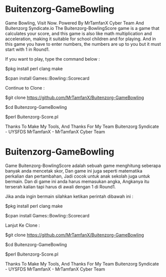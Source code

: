 # Buitenzorg-GameBowling
Game Bowling, Visit Now. Powered By MrTamfanX Cyber Team And Buitenzorg Syndicate.io
The Buitenzorg-BowlingScore game is a game that calculates your score, and this game is also like math multiplication and acceleration, making it suitable for school children and for playing. And in this game you have to enter numbers, the numbers are up to you but it must start with 1 in Round1.

If you want to play, type the command below :

$pkg install perl clang make

$cpan install Games::Bowling::Scorecard


Continue to Clone :

$git clone https://github.com/MrTamfanX/Buitenzorg-GameBowling

$cd Buitenzorg-GameBowling

$perl Buitenzorg-Score.pl



Thanks To Make My Tools, And Thanks For My Team Buitenzorg Syndicate - UYSFDS MrTamfanX - MrTamfanX Cyber Team






# Buitenzorg-GameBowling

Game Buitenzorg-BowlingScore adalah sebuah game menghitung seberapa banyak anda mencetak skor, Dan game ini juga seperti matematika perkalian dan pertambahan, Jadi cocok untuk anak sekolah juga untuk bermain. Dan di game ini anda harus memasukan angka, Angkanya itu terserah kalian tapi harus di awali dengan 1 di Round1.

Jika anda ingin bermain silahkan ketikan perintah dibawah ini :

$pkg install perl clang make

$cpan install Games::Bowling::Scorecard


Lanjut Ke Clone :


$git clone https://github.com/MrTamfanX/Buitenzorg-GameBowling

$cd Buitenzorg-GameBowling

$perl Buitenzorg-Score.pl


Thanks To Make My Tools, And Thanks For My Team Buitenzorg Syndicate - UYSFDS MrTamfanX - MrTamfanX Cyber Team
